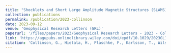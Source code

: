 ```yaml
---
title: "Shocklets and Short Large Amplitude Magnetic Structures (SLAMS) in the High Mach Foreshock of Venus"
collection: publications
permalink: /publication/2023-collinson
date: 2023-09-12
venue: 'Geophysical Research Letters (GRL)'
paperurl: '/files/papers/2023/Geophysical Research Letters - 2023 - Collinson'
link: 'https://agupubs.onlinelibrary.wiley.com/doi/epdf/10.1029/2023GL104610'
citation: 'Collinson, G., Hietala, H., Plaschke, F., Karlsson, T., Wilson, B. L., Archer, M., Battarbee, M., Bianco-Cano, X., Bertucci, C., Long, D., Opher, M., Sergis, N., Gasque, C., Liu, T., <b>Raptis, S.</b>, Burne, S., Frahm, R., Zhang, T., & Futaana, Y. (2023). Shocklets and Short Large Amplitude Magnetic Structures (SLAMS) in the high Mach foreshock of Venus. Geophysical Research Letters, 50, e2023GL104610, https://doi.org/10.1029/2023GL104610'
---
```

